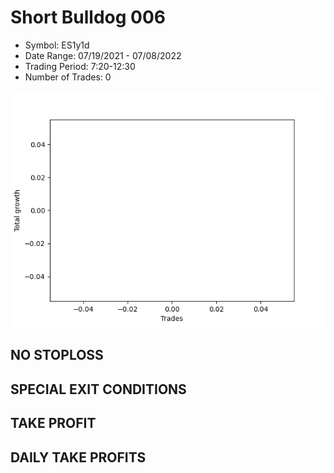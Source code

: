 # Short Bulldog 006 
- Symbol: ES1y1d
- Date Range: 07/19/2021 - 07/08/2022
- Trading Period: 7:20-12:30
- Number of Trades: 0

![Plot](ShortBulldog006ES1y1d.png)
## NO STOPLOSS









## SPECIAL EXIT CONDITIONS 


## TAKE PROFIT











## DAILY TAKE PROFITS




























